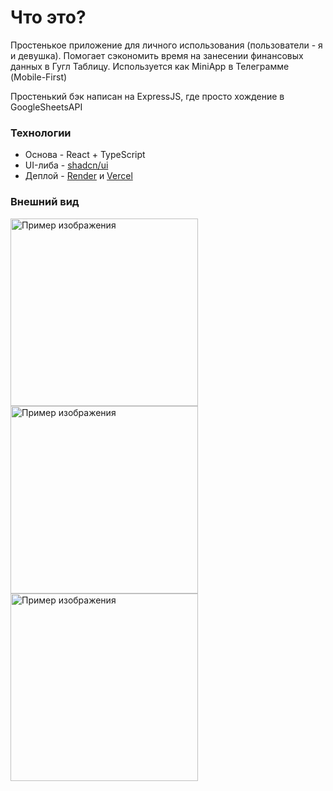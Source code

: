 # Что это?
Простенькое приложение для личного использования (пользователи - я и девушка). Помогает сэкономить время на занесении финансовых данных в Гугл Таблицу. Используется как MiniApp в Телеграмме (Mobile-First)

Простенький бэк написан на ExpressJS, где просто хождение в GoogleSheetsAPI

### Технологии
* Основа - React + TypeScript
* UI-либа - [shadcn/ui](https://ui.shadcn.com/)
* Деплой - [Render](https://render.com/) и [Vercel](https://vercel.com/)

### Внешний вид

<div style={{ display: "flex" }}>
  <img src="https://github.com/user-attachments/assets/8739a58b-ef7f-4361-adb9-0e79b07291f1" alt="Пример изображения" width="300">
  <img src="https://github.com/user-attachments/assets/d1ebb5e4-f769-47e0-b14e-59ebf5bd5161" alt="Пример изображения" width="300">
  <img src="https://github.com/user-attachments/assets/222db70f-6ccd-4a9c-8b64-5841103d04aa" alt="Пример изображения" width="300">
</div>
